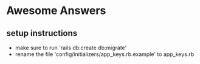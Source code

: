 # Awesome Answers

## setup instructions

- make sure to run 'rails db:create db:migrate'
- rename the file 'config/initializers/app_keys.rb.example' to app_keys.rb
